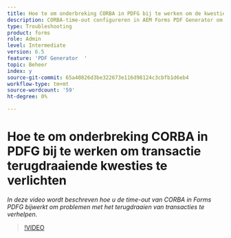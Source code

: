 ```yaml
---
title: Hoe te om onderbreking CORBA in PDFG bij te werken om de kwesties van het terugdraaien van transacties te verlichten?
description: CORBA-time-out configureren in AEM Forms PDF Generator om problemen op te lossen met betrekking tot terugdraaien van transacties
type: Troubleshooting
product: forms
role: Admin
level: Intermediate
version: 6.5
feature: 'PDF Generator  '
topic: Beheer
index: y
source-git-commit: 65a40826d3be322673e116d98124c3cbfb1d6eb4
workflow-type: tm+mt
source-wordcount: '59'
ht-degree: 0%

---
```



# Hoe te om onderbreking CORBA in PDFG bij te werken om transactie terugdraaiende kwesties te verlichten

*In deze video wordt beschreven hoe u de time-out van CORBA in Forms PDFG bijwerkt om problemen met het terugdraaien van transacties te verhelpen.*

>[!VIDEO](https://video.tv.adobe.com/v/335512?quality=9&learn=on)